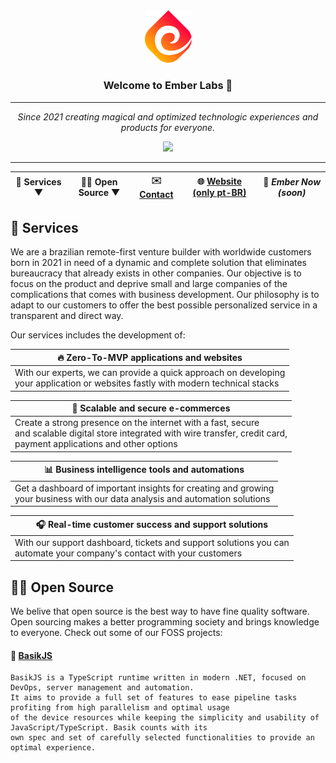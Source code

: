 <div align="center">
  <img src="/profile/assets/embericon.png" width="75">

  ### Welcome to Ember Labs 👋

  <hr>

  *Since 2021 creating magical and optimized technologic experiences and products for everyone.*

  <img height="30" src="https://skillicons.dev/icons?i=js,ts,cs,php,docker,nodejs,azure,aws,linux,git,jest,mongodb,postgres,mysql,redis" />

  <hr>

  | 🧙 Services ▼ | 🙋‍♀️ Open Source ▼ | ✉️ [Contact](mailto:ceo@ember-labs.org) | 🌐 [Website (only pt-BR)](https://ember-labs.org/) | 🍿 *Ember Now (soon)* |
  | - | - | - | - | - |
</div>

## 🧙 Services

We are a brazilian remote-first venture builder with worldwide customers born in 2021 in need of a dynamic and complete solution that eliminates bureaucracy that already exists in other companies. Our objective is to focus on the product and deprive small and large companies of the complications that comes with business development. Our philosophy is to adapt to our customers to offer the best possible personalized service in a transparent and direct way.

Our services includes the development of:

| 🔥 Zero-To-MVP applications and websites |
| - |
| With our experts, we can provide a quick approach on developing <br> your application or websites fastly with modern technical stacks |

| 🛒 Scalable and secure e-commerces |
| - |
| Create a strong presence on the internet with a fast, secure <br> and scalable digital store integrated with wire transfer, credit card, <br> payment applications and other options |

| 📊 Business intelligence tools and automations |
| - |
| Get a dashboard of important insights for creating and growing <br> your business with our data analysis and automation solutions |

| 🎧 Real-time customer success and support solutions |
| - |
| With our support dashboard, tickets and support solutions you can <br> automate your company's contact with your customers |

## 🙋‍♀️ Open Source

We belive that open source is the best way to have fine quality software. Open sourcing makes a better programming society and brings knowledge to everyone. Check out some of our FOSS projects:

#### 🏹 [BasikJS](https://github.com/Ember-Labs-Core/BasikJS)

```
BasikJS is a TypeScript runtime written in modern .NET, focused on DevOps, server management and automation.
It aims to provide a full set of features to ease pipeline tasks profiting from high parallelism and optimal usage
of the device resources while keeping the simplicity and usability of JavaScript/TypeScript. Basik counts with its
own spec and set of carefully selected functionalities to provide an optimal experience.
```

